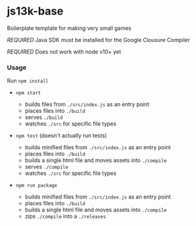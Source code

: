 # js13k-base
Boilerplate template for making very small games

*REQUIRED* Java SDK must be installed for the Google Clousure Compiler

*REQUIRED* Does not work with node v10+ yet

### Usage
Run `npm install`

- `npm start`
  - builds files from `./src/index.js` as an entry point
  - places files into `./build`
  - serves `./build`
  - watches `./src` for specific file types

- `npm test` (doesn't actually run tests)
  - builds minified files from `./src/index.js` as an entry point
  - places files into `./build`
  - builds a single html file and moves assets into `./compile`
  - serves `./compile`
  - watches `./src` for specific file types

- `npm run package`
  - builds minified files from `./src/index.js` as an entry point
  - places files into `./build`
  - builds a single html file and moves assets into `./compile`
  - zips `./compile` into a `./releases`

